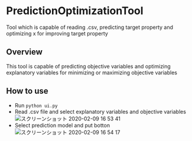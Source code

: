 # PredictionOptimizationTool
Tool which is capable of reading .csv, predicting target property and optimizing x for improving target property

## Overview
This tool is capable of predicting objective variables and optimizing explanatory variables for minimizing or maximizing objective variables

## How to use
- Run ```python ui.py```
- Read .csv file and select explanatory variables and objective variables
![スクリーンショット 2020-02-09 16 53 41](https://user-images.githubusercontent.com/45067993/74098625-ba6d7a00-4b5d-11ea-9343-ca8ba78e40e7.png)
- Select prediction model and put botton
![スクリーンショット 2020-02-09 16 54 17](https://user-images.githubusercontent.com/45067993/74098687-54cdbd80-4b5e-11ea-852e-cb69e5036e1e.png)
